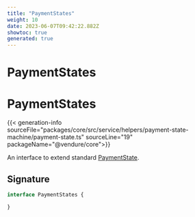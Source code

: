 ```yaml
---
title: "PaymentStates"
weight: 10
date: 2023-06-07T09:42:22.882Z
showtoc: true
generated: true
---
```

<!-- This file was generated from the Vendure source. Do not modify. Instead, re-run the "docs:build" script -->

# PaymentStates
<div class="symbol">


# PaymentStates

{{< generation-info sourceFile="packages/core/src/service/helpers/payment-state-machine/payment-state.ts" sourceLine="19" packageName="@vendure/core">}}

An interface to extend standard <a href='/typescript-api/payment/payment-state#paymentstate'>PaymentState</a>.

## Signature

```TypeScript
interface PaymentStates {

}
```
</div>

